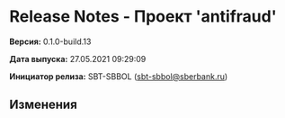 # Release Notes - Проект 'antifraud'

**Версия:** 0.1.0-build.13

**Дата выпуска:** 27.05.2021 09:29:09

**Инициатор релиза:** SBT-SBBOL (sbt-sbbol@sberbank.ru)

## Изменения

